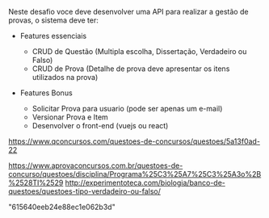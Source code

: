 Neste desafio voce deve desenvolver uma API para realizar a gestão de provas, o sistema deve ter:


- Features essenciais
  - CRUD de Questão (Multipla escolha, Dissertação, Verdadeiro ou Falso)
  - CRUD de Prova (Detalhe de prova deve apresentar os itens utilizados na prova)

- Features Bonus
  - Solicitar Prova para usuario (pode ser apenas um e-mail)
  - Versionar Prova e Item
  - Desenvolver o front-end (vuejs ou react)

 https://www.qconcursos.com/questoes-de-concursos/questoes/5a13f0ad-22

https://www.aprovaconcursos.com.br/questoes-de-concurso/questoes/disciplina/Programa%25C3%25A7%25C3%25A3o%2B%2528TI%2529
http://experimentoteca.com/biologia/banco-de-questoes/questoes-tipo-verdadeiro-ou-falso/



"615640eeb24e88ec1e062b3d"











